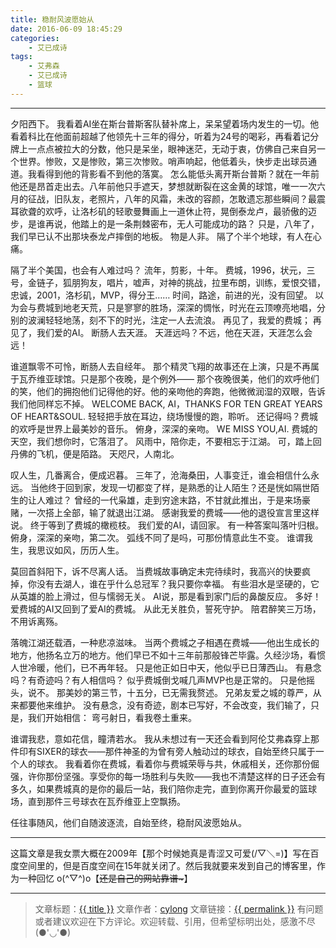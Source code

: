```yaml
---
title: 稳耐风波愿始从
date: 2016-06-09 18:45:29
categories:
    - 艾已成诗
tags:
    - 艾弗森
    - 艾已成诗
    - 篮球
---
```

---

夕阳西下。
我看着AI坐在斯台普斯客队替补席上，呆呆望着场内发生的一切。他看着科比在他面前超越了他领先十三年的得分，听着为24号的喝彩，再看着记分牌上一点点被拉大的分数，他只是呆坐，眼神迷茫，无动于衷，仿佛自己来自另一个世界。惨败，又是惨败，第三次惨败。哨声响起，他低着头，快步走出球员通道。我看得到他的背影看不到他的落寞。
怎么能低头离开斯台普斯？就在一年前他还是昂首走出去。八年前他只手遮天，梦想就断裂在这金黄的球馆，唯一一次六月的征战，旧队友，老照片，八年的风霜，未改的容颜，怎敢遗忘那些瞬间？最震耳欲聋的欢呼，让洛杉矶的轻歌曼舞画上一道休止符，晃倒泰龙卢，最骄傲的迈步，是谁再说，他踏上的是一条荆棘密布，无人可能成功的路？
只是，八年了，我们早已认不出那块泰龙卢摔倒的地板。
物是人非。
隔了个半个地球，有人在心痛。

<!-- more -->

隔了半个美国，也会有人难过吗？
流年，剪影，十年。
费城，1996，状元，三号，金链子，狐朋狗友，唱片，嘘声，对神的挑战，拉里布朗，训练，爱恨交错，忠诚，2001，洛杉矶，MVP，得分王……
时间，路途，前进的光，没有回望。
以为会与费城到地老天荒，只是寥寥的胜场，深深的惆怅，时光在云顶嘹亮地唱，分别的波澜轻轻地荡，刻不下的时光，注定一人去流浪。
再见了，我爱的费城；
再见了，我们爱的AI。
断肠人去天涯。
天涯远吗？不远，他在天涯，天涯怎么会远！

谁道飘零不可怜，断肠人去自经年。
那个精灵飞翔的故事还在上演，只是不再属于瓦乔维亚球馆。只是那个夜晚，是个例外——
那个夜晚很美，他们的欢呼他们的笑，他们的拥抱他们记得他的好。他的亲吻他的奔跑，他微微润湿的双眼，告诉我们他同样忘不掉。
WELCOME BACK, AI，THANKS FOR TEN GREAT YEARS OF HEART&SOUL.
轻轻把手放在耳边，绕场慢慢的跑，聆听。
还记得吗？费城的欢呼是世界上最美妙的音乐。
俯身，深深的亲吻。
WE MISS YOU,AI.
费城的天空，我们想你时，它落泪了。
风雨中，陪你走，不要相忘于江湖。
可，踏上回丹佛的飞机，便是陌路。
天咫尺，人南北。

叹人生，几番离合，便成迟暮。
三年了，沧海桑田，人事变迁，谁会相信什么永远。
当他终于回到家，发现一切都变了样，是熟悉的让人陌生？还是恍如隔世陌生的让人难过？
曾经的一代枭雄，走到穷途末路，不甘就此推出，于是来场豪赌，一次搭上全部，输了就退出江湖。
感谢我爱的费城——他的退役宣言里这样说。
终于等到了费城的橄榄枝。
我们爱的AI，请回家。
有一种答案叫落叶归根。
俯身，深深的亲吻，第二次。
弧线不同了是吗，可那份情意此生不变。
谁谓我生，我思议如风，历历人生。

莫回首斜阳下，诉不尽离人话。
当费城故事确定未完待续时，我高兴的快要疯掉，你没有去湖人，谁在乎什么总冠军？我只要你幸福。
有些泪水是坚硬的，它从英雄的脸上滑过，但与懦弱无关。
AI说，那是看到家门后的鼻酸反应。
多好！爱费城的AI又回到了爱AI的费城。
从此无关胜负，誓死守护。
陪君醉笑三万场，不用诉离殇。

落魄江湖还载酒，一种悲凉滋味。
当两个费城之子相遇在费城——他出生成长的地方，他扬名立万的地方。他们早已不如十三年前那般锋芒毕露。久经沙场，看惯人世冷暖，他们，已不再年轻。
只是他正如日中天，他似乎已日薄西山。
有悬念吗？有奇迹吗？有人相信吗？
似乎费城倒戈喊几声MVP也是正常的。
只是他摇头，说不。
那美妙的第三节，十五分，已无需我赘述。
兄弟友爱之城的尊严，从来都要他来维护。
没有悬念，没有奇迹，剧本已写好，不会改变，我们输了，只是，我们开始相信：
弯弓射日，看我卷土重来。

谁谓我悲，意如花信，瞳清若水。
我从未想过有一天还会看到阿伦艾弗森穿上那件印有SIXER的球衣——那件神圣的为曾有旁人触动过的球衣，自始至终只属于一个人的球衣。
我看着你在费城，看着你与费城荣辱与共，休戚相关，还你那份倔强，许你那份坚强。享受你的每一场胜利与失败——我也不清楚这样的日子还会有多久，如果费城真的是你的最后一站，我们陪你走完，直到你离开你最爱的篮球场，直到那件三号球衣在瓦乔维亚上空飘扬。

任往事随风，他们自随波逐流，自始至终，稳耐风波愿始从。

---

这篇文章是我女票大概在2009年【那个时候她真是青涩又可爱(/▽＼=)】写在百度空间里的，但是百度空间在15年就关闭了。然后我就要来发到自己的博客里，作为一种回忆 o(^▽^)o【<del>还是自己的网站靠谱~</del>】

---

> 文章标题：<a href='{{ permalink }}' title='{{ title }}' >{{ title }}</a>
> 文章作者：[cylong](http://www.cylong.com/about/ "cylong")
> 文章链接：<a href='{{ permalink }}' title='{{ title }}' >{{ permalink }}</a>
> 有问题或者建议欢迎在下方评论。欢迎转载、引用，但希望标明出处，感激不尽(●'◡'●)
